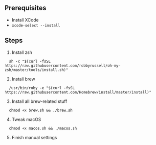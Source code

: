 
## Prerequisites
* Install XCode
* `xcode-select --install`


## Steps

1. Install zsh
```
  sh -c "$(curl -fsSL https://raw.githubusercontent.com/robbyrussell/oh-my-zsh/master/tools/install.sh)"
```
2. Install brew
```
  /usr/bin/ruby -e "$(curl -fsSL https://raw.githubusercontent.com/Homebrew/install/master/install)"
```
3. Install all brew-related stuff
```
  chmod +x brew.sh && ./brew.sh
```
4. Tweak macOS
```
  chmod +x macos.sh && ./macos.sh
```
5. Finish manual settings
